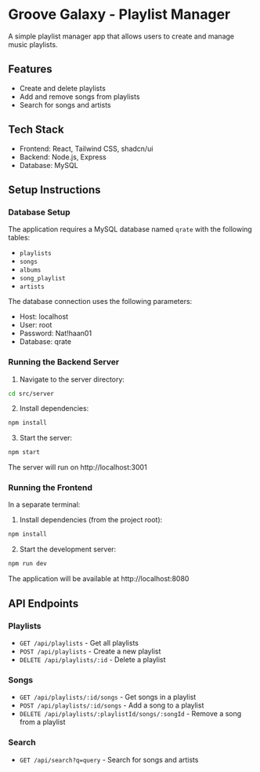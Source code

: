 
# Groove Galaxy - Playlist Manager

A simple playlist manager app that allows users to create and manage music playlists.

## Features

- Create and delete playlists
- Add and remove songs from playlists
- Search for songs and artists

## Tech Stack

- Frontend: React, Tailwind CSS, shadcn/ui
- Backend: Node.js, Express
- Database: MySQL

## Setup Instructions

### Database Setup

The application requires a MySQL database named `qrate` with the following tables:
- `playlists`
- `songs`
- `albums`
- `song_playlist`
- `artists`

The database connection uses the following parameters:
- Host: localhost
- User: root
- Password: Nat!haan01
- Database: qrate

### Running the Backend Server

1. Navigate to the server directory:
```sh
cd src/server
```

2. Install dependencies:
```sh
npm install
```

3. Start the server:
```sh
npm start
```

The server will run on http://localhost:3001

### Running the Frontend

In a separate terminal:

1. Install dependencies (from the project root):
```sh
npm install
```

2. Start the development server:
```sh
npm run dev
```

The application will be available at http://localhost:8080

## API Endpoints

### Playlists
- `GET /api/playlists` - Get all playlists
- `POST /api/playlists` - Create a new playlist
- `DELETE /api/playlists/:id` - Delete a playlist

### Songs
- `GET /api/playlists/:id/songs` - Get songs in a playlist
- `POST /api/playlists/:id/songs` - Add a song to a playlist
- `DELETE /api/playlists/:playlistId/songs/:songId` - Remove a song from a playlist

### Search
- `GET /api/search?q=query` - Search for songs and artists
